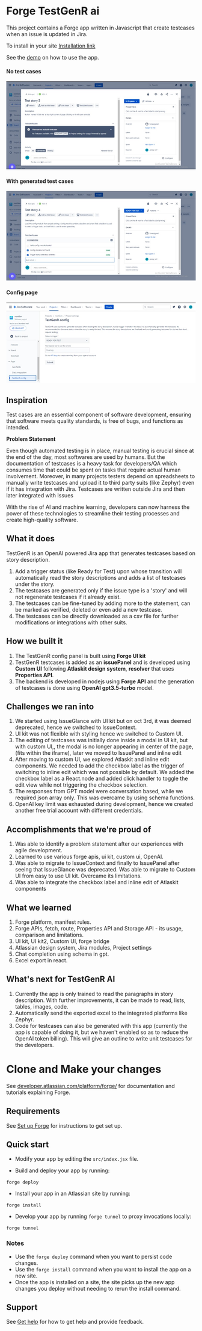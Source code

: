 # Forge TestGenR ai

This project contains a Forge app written in Javascript that create testcases when an issue is updated in Jira.

To install in your site [Installation link](https://developer.atlassian.com/console/install/5218dcc8-b35d-40ab-8224-655c4de8b904?signature=3bbb307fccc5e0de0661248cdf8526b6848b532d4f4a89d4413338736236af634ebd175dbcffc2b040bbae9257effb34e100e526566ee41abddc821407aa8298&product=jira)

See the [demo](https://youtu.be/QUb6g86jdoo) on how to use the app.

#### No test cases

![No test cases](src/assets/Testgenr_notestcases.jpg)

#### With generated test cases

![With generated test cases](src/assets/Testgenr_withtestcases.jpg)

#### Config page

![Config page](src/assets/Testgent_projectsettingpage.jpg)

## Inspiration

Test cases are an essential component of software development, ensuring that software meets quality standards, is free of bugs, and functions as intended.

**Problem Statement**

Even though automated testing is in place, manual testing is crucial since at the end of the day, most softwares are used by humans. But the documentation of testcases is a heavy task for developers/QA which consumes time that could be spent on tasks that require actual human involvement.
Moreover, in many projects testers depend on spreadsheets to manually write testcases and upload it to third party suits (like Zephyr) even if it has integration with Jira.
Testcases are written outside Jira and then later integrated with Issues

With the rise of AI and machine learning, developers can now harness the power of these technologies to streamline their testing processes and create high-quality software.

## What it does

TestGenR is an OpenAI powered Jira app that generates testcases based on story description.

1. Add a trigger status (like Ready for Test) upon whose transition will automatically read the story descriptions and adds a list of testcases under the story.
2. The testcases are generated only if the issue type is a 'story' and will not regenerate testcases if it already exist.
3. The testcases can be fine-tuned by adding more to the statement, can be marked as verified, deleted or even add a new testcase.
4. The testcases can be directly downloaded as a csv file for further modifications or integrations with other suits.

## How we built it

1. The TestGenR config panel is built using **Forge UI kit**
2. TestGenR testcases is added as an **issuePanel** and is developed using **Custom UI** following **Atlaskit design system**, **resolver** that uses **Properties API**.
3. The backend is developed in nodejs using **Forge API** and the generation of testcases is done using **OpenAI gpt3.5-turbo** model.

## Challenges we ran into

1. We started using IssueGlance with UI kit but on oct 3rd, it was deemed deprecated, hence we switched to IssueContext.
2. UI kit was not flexible with styling hence we switched to Custom UI.
3. The editing of testcases was initially done inside a modal in UI kit, but with custom UI,, the modal is no longer appearing in center of the page,(fits within the iframe), later we moved to IssuePanel and inline edit
4. After moving to custom UI, we explored Atlaskit and inline edit components. We needed to add the checkbox label as the trigger of switching to inline edit which was not possible by default. We added the checkbox label as a React.node and added click handler to toggle the edit view while not triggering the checkbox selection.
5. The responses from GPT model were conversation based, while we required json array only. This was overcame by using schema functions.
6. OpenAI key limit was exhausted during development, hence we created another free trial account with different credentials.

## Accomplishments that we're proud of

1. Was able to identify a problem statement after our experiences with agile development.
2. Learned to use various forge apis, ui kit, custom ui, OpenAI.
3. Was able to migrate to IssueContext and finally to IssuePanel after seeing that IssueGlance was deprecated. Was able to migrate to Custom UI from easy to use UI kit. Overcame its limitations.
4. Was able to integrate the checkbox label and inline edit of Atlaskit components

## What we learned

1. Forge platform, manifest rules.
2. Forge APIs, fetch, route, Properties API and Storage API - its usage, comparison and limitations.
3. UI kit, UI kit2, Custom UI, forge bridge
4. Atlassian design system, Jira modules, Project settings
5. Chat completion using schema in gpt.
6. Excel export in react.

## What's next for TestGenR AI

1. Currently the app is only trained to read the paragraphs in story description. With further improvements, it can be made to read, lists, tables, images, code.
2. Automatically send the exported excel to the integrated platforms like Zephyr.
3. Code for testcases can also be generated with this app (currently the app is capable of doing it, but we haven't enabled so as to reduce the OpenAI token billing). This will give an outline to write unit testcases for the developers.

# Clone and Make your changes

See [developer.atlassian.com/platform/forge/](https://developer.atlassian.com/platform/forge) for documentation and tutorials explaining Forge.

## Requirements

See [Set up Forge](https://developer.atlassian.com/platform/forge/set-up-forge/) for instructions to get set up.

## Quick start

- Modify your app by editing the `src/index.jsx` file.

- Build and deploy your app by running:

```
forge deploy
```

- Install your app in an Atlassian site by running:

```
forge install
```

- Develop your app by running `forge tunnel` to proxy invocations locally:

```
forge tunnel
```

### Notes

- Use the `forge deploy` command when you want to persist code changes.
- Use the `forge install` command when you want to install the app on a new site.
- Once the app is installed on a site, the site picks up the new app changes you deploy without needing to rerun the install command.

## Support

See [Get help](https://developer.atlassian.com/platform/forge/get-help/) for how to get help and provide feedback.
